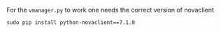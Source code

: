 For the `vmanager.py` to work one needs the correct version of novaclient
```
sudo pip install python-novaclient==7.1.0
```
